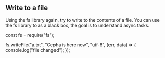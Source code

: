 ## Write to a file

Using the fs library again, try to write to the contents of a file.
You can use the fs library to as a black box, the goal is to understand async tasks.

const fs = require("fs");

fs.writeFile("a.txt", "Cepha is here now", "utf-8", (err, data) => {
console.log("file changed");
});
